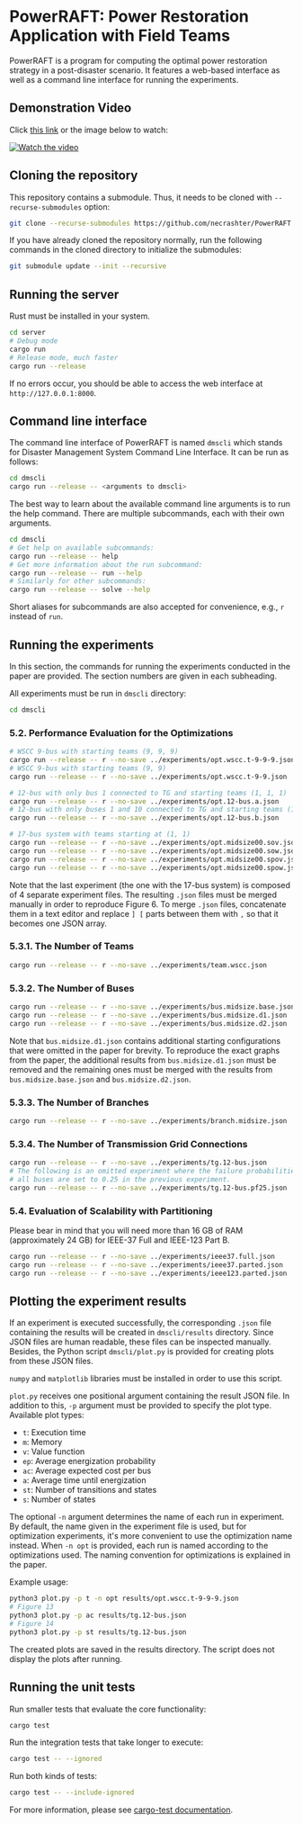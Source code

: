 # PowerRAFT: Power Restoration Application with Field Teams

PowerRAFT is a program for computing the optimal power restoration strategy in a post-disaster scenario.
It features a web-based interface as well as a command line interface for running the experiments.

## Demonstration Video

Click [this link](https://youtu.be/rr4daz0UgrY) or the image below to watch:

[![Watch the video](https://img.youtube.com/vi/rr4daz0UgrY/maxresdefault.jpg)](https://youtu.be/rr4daz0UgrY)


## Cloning the repository

This repository contains a submodule. Thus, it needs to be cloned with `--recurse-submodules` option:
```sh
git clone --recurse-submodules https://github.com/necrashter/PowerRAFT
```

If you have already cloned the repository normally, run the following commands in the cloned directory to initialize the submodules:
```sh
git submodule update --init --recursive
```


## Running the server

Rust must be installed in your system.

```sh
cd server
# Debug mode
cargo run
# Release mode, much faster
cargo run --release
```

If no errors occur, you should be able to access the web interface at `http://127.0.0.1:8000`.


## Command line interface

The command line interface of PowerRAFT is named `dmscli` which stands for Disaster Management System Command Line Interface.
It can be run as follows:
```sh
cd dmscli
cargo run --release -- <arguments to dmscli>
```

The best way to learn about the available command line arguments is to run the help command.
There are multiple subcommands, each with their own arguments.
```sh
cd dmscli
# Get help on available subcommands:
cargo run --release -- help
# Get more information about the run subcommand:
cargo run --release -- run --help
# Similarly for other subcommands:
cargo run --release -- solve --help
```

Short aliases for subcommands are also accepted for convenience, e.g., `r` instead of `run`.


## Running the experiments

In this section, the commands for running the experiments conducted in the paper are provided.
The section numbers are given in each subheading.

All experiments must be run in `dmscli` directory:
```sh
cd dmscli
```

### 5.2. Performance Evaluation for the Optimizations
```sh
# WSCC 9-bus with starting teams (9, 9, 9)
cargo run --release -- r --no-save ../experiments/opt.wscc.t-9-9-9.json
# WSCC 9-bus with starting teams (9, 9)
cargo run --release -- r --no-save ../experiments/opt.wscc.t-9-9.json

# 12-bus with only bus 1 connected to TG and starting teams (1, 1, 1)
cargo run --release -- r --no-save ../experiments/opt.12-bus.a.json
# 12-bus with only buses 1 and 10 connected to TG and starting teams (1, 1)
cargo run --release -- r --no-save ../experiments/opt.12-bus.b.json

# 17-bus system with teams starting at (1, 1)
cargo run --release -- r --no-save ../experiments/opt.midsize00.sov.json
cargo run --release -- r --no-save ../experiments/opt.midsize00.sow.json
cargo run --release -- r --no-save ../experiments/opt.midsize00.spov.json
cargo run --release -- r --no-save ../experiments/opt.midsize00.spow.json
```

Note that the last experiment (the one with the 17-bus system) is composed of 4 separate experiment files.
The resulting `.json` files must be merged manually in order to reproduce Figure 6.
To merge `.json` files, concatenate them in a text editor and replace `] [` parts between them with `,` so that it becomes one JSON array.

### 5.3.1. The Number of Teams
```sh
cargo run --release -- r --no-save ../experiments/team.wscc.json 
```

### 5.3.2. The Number of Buses
```sh
cargo run --release -- r --no-save ../experiments/bus.midsize.base.json
cargo run --release -- r --no-save ../experiments/bus.midsize.d1.json
cargo run --release -- r --no-save ../experiments/bus.midsize.d2.json
```

Note that `bus.midsize.d1.json` contains additional starting configurations that were omitted in the paper for brevity.
To reproduce the exact graphs from the paper, the additional results from `bus.midsize.d1.json` must be removed and the remaining ones must be merged with the results from `bus.midsize.base.json` and `bus.midsize.d2.json`.

### 5.3.3. The Number of Branches
```sh
cargo run --release -- r --no-save ../experiments/branch.midsize.json 
```

### 5.3.4. The Number of Transmission Grid Connections
```sh
cargo run --release -- r --no-save ../experiments/tg.12-bus.json 
# The following is an omitted experiment where the failure probabilities of
# all buses are set to 0.25 in the previous experiment.
cargo run --release -- r --no-save ../experiments/tg.12-bus.pf25.json 
```

### 5.4. Evaluation of Scalability with Partitioning

Please bear in mind that you will need more than 16 GB of RAM (approximately 24 GB) for IEEE-37 Full and IEEE-123 Part B.

```sh
cargo run --release -- r --no-save ../experiments/ieee37.full.json 
cargo run --release -- r --no-save ../experiments/ieee37.parted.json 
cargo run --release -- r --no-save ../experiments/ieee123.parted.json
```


## Plotting the experiment results

If an experiment is executed successfully, the corresponding `.json` file containing the results will be created in `dmscli/results` directory.
Since JSON files are human readable, these files can be inspected manually.
Besides, the Python script `dmscli/plot.py` is provided for creating plots from these JSON files.

`numpy` and `matplotlib` libraries must be installed in order to use this script.

`plot.py` receives one positional argument containing the result JSON file.
In addition to this, `-p` argument must be provided to specify the plot type. Available plot types:
- `t`: Execution time
- `m`: Memory
- `v`: Value function
- `ep`: Average energization probability
- `ac`: Average expected cost per bus
- `a`: Average time until energization
- `st`: Number of transitions and states
- `s`: Number of states

The optional `-n` argument determines the name of each run in experiment.
By default, the name given in the experiment file is used, but for optimization experiments, it's more convenient to use the optimization name instead.
When `-n opt` is provided, each run is named according to the optimizations used.
The naming convention for optimizations is explained in the paper.

Example usage:
```sh
python3 plot.py -p t -n opt results/opt.wscc.t-9-9-9.json
# Figure 13
python3 plot.py -p ac results/tg.12-bus.json 
# Figure 14
python3 plot.py -p st results/tg.12-bus.json 
```

The created plots are saved in the results directory.
The script does not display the plots after running.


## Running the unit tests

Run smaller tests that evaluate the core functionality:
```sh
cargo test
```

Run the integration tests that take longer to execute:
```sh
cargo test -- --ignored
```

Run both kinds of tests:
```sh
cargo test -- --include-ignored
```

For more information, please see [cargo-test documentation](https://doc.rust-lang.org/cargo/commands/cargo-test.html).
